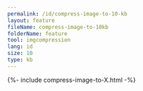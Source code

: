 ```yaml
---
permalink: /id/compress-image-to-10-kb
layout: feature
fileName: compress-image-to-10kb
folderName: feature
tool: imgcompression
lang: id
size: 10
type: kb
---
```


{%- include compress-image-to-X.html -%}
